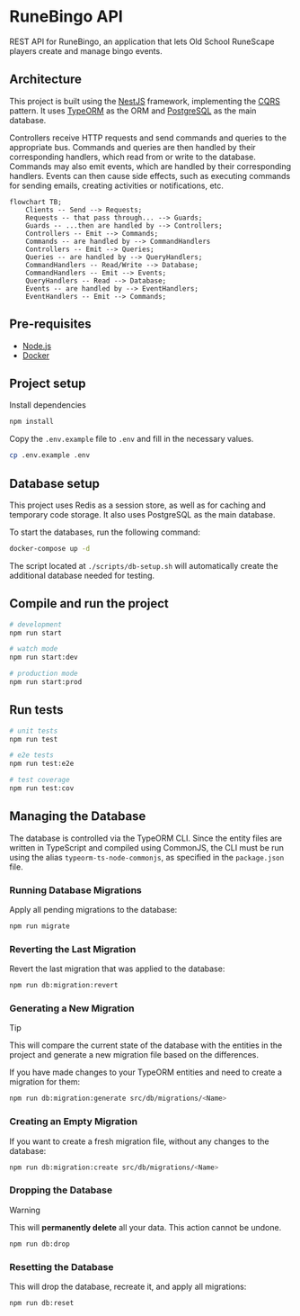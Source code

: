 # RuneBingo API

REST API for RuneBingo, an application that lets Old School RuneScape players create and manage bingo events.

## Architecture

This project is built using the [NestJS](https://nestjs.com/) framework, implementing the [CQRS](https://docs.nestjs.com/recipes/cqrs) pattern. It uses [TypeORM](https://typeorm.io/) as the ORM and [PostgreSQL](https://www.postgresql.org/) as the main database.

Controllers receive HTTP requests and send commands and queries to the appropriate bus. Commands and queries are then handled by their corresponding handlers, which read from or write to the database. Commands may also emit events, which are handled by their corresponding handlers. Events can then cause side effects, such as executing commands for sending emails, creating activities or notifications, etc.

```mermaid
flowchart TB;
    Clients -- Send --> Requests;
    Requests -- that pass through... --> Guards;
    Guards -- ...then are handled by --> Controllers;
    Controllers -- Emit --> Commands;
    Commands -- are handled by --> CommandHandlers
    Controllers -- Emit --> Queries;
    Queries -- are handled by --> QueryHandlers;
    CommandHandlers -- Read/Write --> Database;
    CommandHandlers -- Emit --> Events;
    QueryHandlers -- Read --> Database;
    Events -- are handled by --> EventHandlers;
    EventHandlers -- Emit --> Commands;
```

## Pre-requisites

- [Node.js](https://nodejs.org/en/)
- [Docker](https://www.docker.com/)

## Project setup

Install dependencies

```bash
npm install
```

Copy the `.env.example` file to `.env` and fill in the necessary values.

```bash
cp .env.example .env
```

## Database setup

This project uses Redis as a session store, as well as for caching and temporary code storage. It also uses PostgreSQL as the main database.

To start the databases, run the following command:

```bash
docker-compose up -d
```

The script located at `./scripts/db-setup.sh` will automatically create the additional database needed for testing.

## Compile and run the project

```bash
# development
npm run start

# watch mode
npm run start:dev

# production mode
npm run start:prod
```

## Run tests

```bash
# unit tests
npm run test

# e2e tests
npm run test:e2e

# test coverage
npm run test:cov
```

## Managing the Database

The database is controlled via the TypeORM CLI. Since the entity files are written in TypeScript and compiled using CommonJS, the CLI must be run using the alias `typeorm-ts-node-commonjs`, as specified in the `package.json` file.

### Running Database Migrations

Apply all pending migrations to the database:

```sh
npm run migrate
```

### Reverting the Last Migration

Revert the last migration that was applied to the database:

```sh
npm run db:migration:revert
```

### Generating a New Migration

> [!TIP]
> This will compare the current state of the database with the entities in the project and generate a new migration file based on the differences.

If you have made changes to your TypeORM entities and need to create a migration for them:

```sh
npm run db:migration:generate src/db/migrations/<Name>
```

### Creating an Empty Migration

If you want to create a fresh migration file, without any changes to the database:

```sh
npm run db:migration:create src/db/migrations/<Name>
```

### Dropping the Database

> [!WARNING]
> This will **permanently delete** all your data. This action cannot be undone.

```sh
npm run db:drop
```

### Resetting the Database

This will drop the database, recreate it, and apply all migrations:

```sh
npm run db:reset
```

